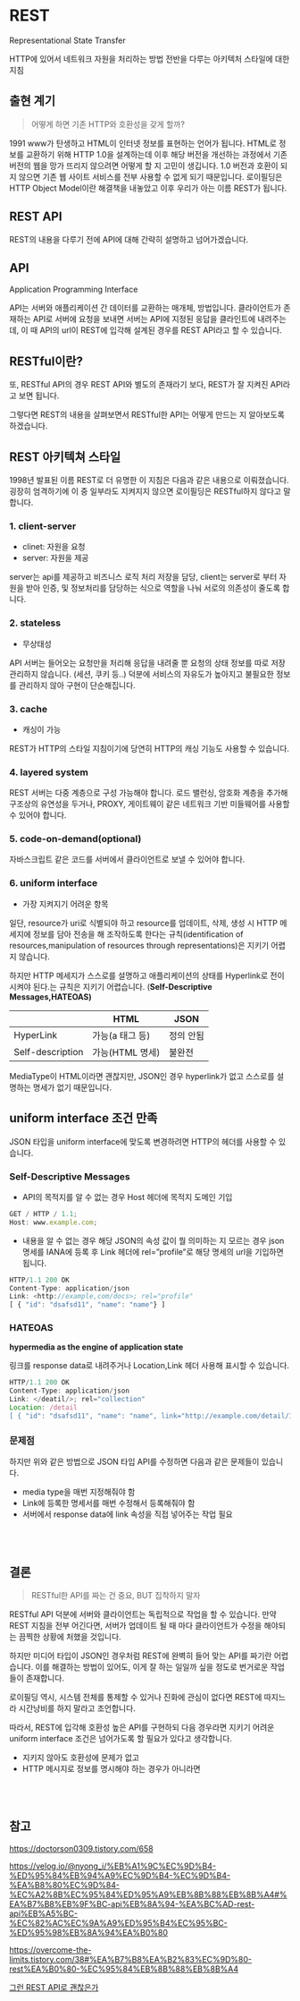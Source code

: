 # REST

Representational State Transfer

HTTP에 있어서 네트워크 자원을 처리하는 방법 전반을 다루는 아키텍처 스타일에 대한 지침

## 출현 계기

> 어떻게 하면 기존 HTTP와 호환성을 갖게 할까?

1991 www가 탄생하고 HTML이 인터넷 정보를 표현하는 언어가 됩니다. HTML로 정보를 교환하기 위해 HTTP 1.0을 설계하는데 이후 해당 버전을 개선하는 과정에서 기존 버전의 웹을 망가 뜨리지 않으려면 어떻게 할 지 고민이 생깁니다. 1.0 버전과 호환이 되지 않으면 기존 웹 사이트 서비스를 전부 사용할 수 없게 되기 때문입니다. 로이필딩은 HTTP Object Model이란 해결책을 내놓았고 이후 우리가 아는 이름 REST가 됩니다.

## REST API

REST의 내용을 다루기 전에 API에 대해 간략히 설명하고 넘어가겠습니다.

## API

Application Programming Interface

API는 서버와 애플리케이션 간 데이터를 교환하는 매개체, 방법입니다. 클라이언트가 존재하는 API로 서버에 요청을 보내면 서버는 API에 지정된 응답을 클라인트에 내려주는데, 이 때 API의 url이 REST에 입각해 설계된 경우를 REST API라고 할 수 있습니다.

## RESTful이란?

또, RESTful API의 경우 REST API와 별도의 존재라기 보다, REST가 잘 지켜진 API라고 보면 됩니다.

그렇다면 REST의 내용을 살펴보면서 RESTful한 API는 어떻게 만드는 지 알아보도록 하겠습니다.

## REST 아키텍쳐 스타일

1998년 발표된 이름 REST로 더 유명한 이 지침은 다음과 같은 내용으로 이뤄졌습니다. 굉장히 엄격하기에 이 중 일부라도 지켜지지 않으면 로이필딩은 RESTful하지 않다고 말합니다.

### 1. client-server

- clinet: 자원을 요청
- server: 자원을 제공

server는 api를 제공하고 비즈니스 로직 처리 저장을 담당, client는 server로 부터 자원을 받아 인증, 및 정보처리를 담당하는 식으로 역할을 나눠 서로의 의존성이 줄도록 합니다.

### 2. stateless

- 무상태성

API 서버는 들어오는 요청만을 처리해 응답을 내려줄 뿐 요청의 상태 정보를 따로 저장 관리하지 않습니다. (세션, 쿠키 등..) 덕분에 서비스의 자유도가 높아지고 불필요한 정보를 관리하지 않아 구현이 단순해집니다.

### 3. cache

- 캐싱이 가능

REST가 HTTP의 스타일 지침이기에 당연히 HTTP의 캐싱 기능도 사용할 수 있습니다.

### 4. layered system

REST 서버는 다중 계층으로 구성 가능해야 합니다. 로드 밸런싱, 암호화 계층을 추가해 구조상의 유연성을 두거나, PROXY, 게이트웨이 같은 네트워크 기반 미들웨어를 사용할 수 있어야 합니다.

### 5. code-on-demand(optional)

자바스크립트 같은 코드를 서버에서 클라이언트로 보낼 수 있어야 합니다.

### 6. uniform interface

- 가장 지켜지기 어려운 항목

일단, resource가 uri로 식별되야 하고 resource를 업데이트, 삭제, 생성 시 HTTP 메세지에 정보를 담아 전송을 해 조작하도록 한다는 규칙(identification of resources,manipulation of resources through representations)은 지키기 어렵지 않습니다.

하지만 HTTP 메세지가 스스로를 설명하고 애플리케이션의 상태를 Hyperlink로 전이시켜야 된다.는 규칙은 지키기 어렵습니다. (**Self-Descriptive Messages,HATEOAS)**

|                  | HTML            | JSON      |
| ---------------- | --------------- | --------- |
| HyperLink        | 가능(a 태그 등) | 정의 안됨 |
| Self-description | 가능(HTML 명세) | 불완전    |

MediaType이 HTML이라면 괜찮지만, JSON인 경우 hyperlink가 없고 스스로를 설명하는 명세가 없기 때문입니다.

## uniform interface 조건 만족

JSON 타입을 uniform interface에 맞도록 변경하려면 HTTP의 헤더를 사용할 수 있습니다.

### **Self-Descriptive Messages**

- API의 목적지를 알 수 없는 경우
  Host 헤더에 목적지 도메인 기입

```jsx
GET / HTTP / 1.1;
Host: www.example.com;
```

- 내용을 알 수 없는 경우
  해당 JSON의 속성 값이 뭘 의미하는 지 모르는 경우 json 명세를 IANA에 등록 후 Link 헤더에 rel=”profile”로 해당 명세의 url을 기입하면 됩니다.

```jsx
HTTP/1.1 200 OK
Content-Type: application/json
Link: <http://example,com/docs>; rel="profile"
[ { "id": "dsafsd11", "name": "name"} ]
```

### **HATEOAS**

**hypermedia as the engine of application state**

링크를 response data로 내려주거나 Location,Link 헤더 사용해 표시할 수 있습니다.

```jsx
HTTP/1.1 200 OK
Content-Type: application/json
Link: </deatil/>; rel="collection"
Location: /detail
[ { "id": "dsafsd11", "name": "name", link="http://example.com/detail/1"} ]
```

### 문제점

하지만 위와 같은 방법으로 JSON 타입 API를 수정하면 다음과 같은 문제들이 있습니다.

- media type을 매번 지정해줘야 함
- Link에 등록한 명세서를 매번 수정해서 등록해줘야 함
- 서버에서 response data에 link 속성을 직접 넣어주는 작업 필요

<br/><br/>

## 결론

> RESTful한 API를 짜는 건 중요, BUT 집착하지 말자

RESTful API 덕분에 서버와 클라이언트는 독립적으로 작업을 할 수 있습니다. 만약 REST 지침을 전부 어긴다면, 서버가 업데이트 될 때 마다 클라이언트가 수정을 해야되는 끔찍한 상황에 처했을 것입니다.

하지만 미디어 타입이 JSON인 경우처럼 REST에 완벽히 들어 맞는 API를 짜기란 어렵습니다. 이를 해결하는 방법이 있어도, 이게 잘 하는 일일까 싶을 정도로 번거로운 작업들이 존재합니다.

로이필딩 역시, 시스템 전체를 통제할 수 있거나 진화에 관심이 없다면 REST에 따지느라 시간낭비를 하지 말라고 조언합니다.

따라서, REST에 입각해 호환성 높은 API를 구현하되 다음 경우라면 지키기 어려운 uniform interface 조건은 넘어가도록 할 필요가 있다고 생각합니다.

- 지키지 않아도 호환성에 문제가 없고
- HTTP 메시지로 정보를 명시해야 하는 경우가 아니라면

<br/><br/>

## 참고

<https://doctorson0309.tistory.com/658>

<https://velog.io/@nyong_i/%EB%A1%9C%EC%9D%B4-%ED%95%84%EB%94%A9%EC%9D%B4-%EC%9D%B4-%EA%B8%80%EC%9D%84-%EC%A2%8B%EC%95%84%ED%95%A9%EB%8B%88%EB%8B%A4#%EA%B7%B8%EB%9F%BC-api%EB%8A%94-%EA%BC%AD-rest-api%EB%A5%BC-%EC%82%AC%EC%9A%A9%ED%95%B4%EC%95%BC-%ED%95%98%EB%8A%94%EA%B0%80>

<https://overcome-the-limits.tistory.com/38#%EA%B7%B8%EA%B2%83%EC%9D%80-rest%EA%B0%80-%EC%95%84%EB%8B%88%EB%8B%A4>

[그런 REST API로 괜찮은가](https://www.youtube.com/watch?v=RP_f5dMoHFc)
